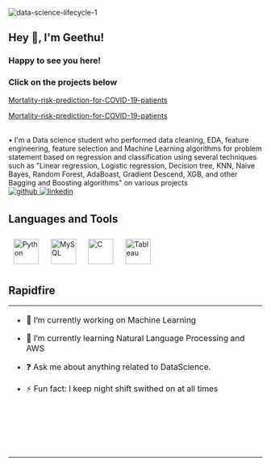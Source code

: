 ![data-science-lifecycle-1](https://user-images.githubusercontent.com/99241025/222424305-3a3d8ada-9d01-4a41-ae56-9ca466f892b8.png)

## Hey 👋, I'm Geethu!  

###  Happy to see you here! 

### Click on the projects below 
<p><a href="https://github.com/geethu8/-Mortality-risk-prediction-for-COVID-19-patients" target="_blank">Mortality-risk-prediction-for-COVID-19-patients</a></p>
<p><a href="https://github.com/geethu8/Zomato-Cost-Prediction" target="_blank">Mortality-risk-prediction-for-COVID-19-patients</a></p>
<br/>
• I'm a Data science student who performed data cleaning, EDA, feature engineering, feature selection and Machine Learning algorithms for problem statement based on regression and classification using several techniques such as "Linear regression, Logistic regression, Decision tree, KNN, Naive Bayes, Random Forest, AdaBoast, Gradient Descend, XGB, and other Bagging and Boosting algorithms" on various projects

<br/>

<a href="https://github.com/geethu8" target="_blank">
<img src=https://img.shields.io/badge/github-%2324292e.svg?&style=for-the-badge&logo=github&logoColor=white alt=github style="margin-bottom: 5px;" />
</a>
<a href="https://www.linkedin.com/in/geethu-krishna-08/" target="_blank">
<img src=https://img.shields.io/badge/linkedin-%231E77B5.svg?&style=for-the-badge&logo=linkedin&logoColor=white alt=linkedin style="margin-bottom: 5px;" />
</a>

## Languages and Tools  
<div align="left">  
<a href="https://www.python.org/" target="_blank"><img style="margin: 10px" src="https://profilinator.rishav.dev/skills-assets/python-original.svg" alt="Python" height="50" /></a>  
<a href="https://www.mysql.com/" target="_blank"><img style="margin: 10px" src="https://profilinator.rishav.dev/skills-assets/mysql-original-wordmark.svg" alt="MySQL" height="50" /></a>  
<a href="https://www.cprogramming.com/" target="_blank"><img style="margin: 10px" src="https://profilinator.rishav.dev/skills-assets/c-original.svg" alt="C" height="50" /></a>  
<a href="https://www.tableau.com/" target="_blank"><img style="margin: 10px" src="https://profilinator.rishav.dev/skills-assets/tableau.svg" alt="Tableau" height="50" /></a>  
</div>  

## Rapidfire  
<table><tr><td valign="top" width="50%">

- 🔭 I’m currently working on Machine Learning  
  

- 🌱 I’m currently learning Natural Language Processing and AWS
  

- ❓ Ask me about anything related to DataScience.  
  

- ⚡ Fun fact: I keep night shift swithed on at all times   
<br/>  
<br/>  
<br/>  
<br/>
<br/>  

